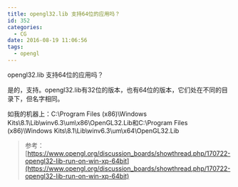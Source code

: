 ```yaml
---
title: opengl32.lib 支持64位的应用吗？
id: 352
categories:
  - CG
date: 2016-08-19 11:06:56
tags:
  - opengl
---
```


opengl32.lib 支持64位的应用吗？

是的，支持。opengl32.lib有32位的版本，也有64位的版本，它们处在不同的目录下，但名字相同。

如我的机器上：C:\Program Files (x86)\Windows Kits\8.1\Lib\winv6.3\um\x86\OpenGL32.Lib和C:\Program Files (x86)\Windows Kits\8.1\Lib\winv6.3\um\x64\OpenGL32.Lib

> 参考：[https://www.opengl.org/discussion_boards/showthread.php/170722-opengl32-lib-run-on-win-xp-64bit](https://www.opengl.org/discussion_boards/showthread.php/170722-opengl32-lib-run-on-win-xp-64bit)